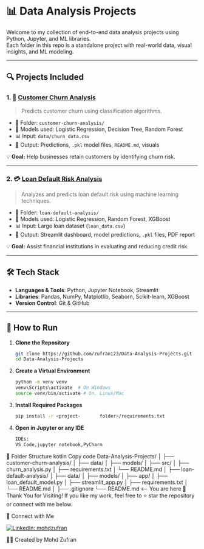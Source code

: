 # 📊 Data Analysis Projects

Welcome to my collection of end-to-end data analysis projects using Python, Jupyter, and ML libraries.  
Each folder in this repo is a standalone project with real-world data, visual insights, and ML modeling.

---

## 🔍 Projects Included

### 1. 🧠 [Customer Churn Analysis](https://github.com/zufran123/Data-Analysis-Projects/tree/main/customer-churn-analysis)
> Predicts customer churn using classification algorithms.

- 📁 Folder: `customer-churn-analysis/`
- 🔧 Models used: Logistic Regression, Decision Tree, Random Forest
- 📊 Input: `data/churn_data.csv`
- 📁 Output: Predictions, `.pkl` model files, `README.md`, visuals

💡 **Goal:** Help businesses retain customers by identifying churn risk.

---

### 2. 💳 [Loan Default Risk Analysis](https://github.com/zufran123/Data-Analysis-Projects/tree/main/loan-default-analysis)
> Analyzes and predicts loan default risk using machine learning techniques.

- 📁 Folder: `loan-default-analysis/`
- 🔧 Models used: Logistic Regression, Random Forest, XGBoost
- 📊 Input: Large loan dataset (`loan_data.csv`)
- 📁 Output: Streamlit dashboard, model predictions, `.pkl` files, PDF report

💡 **Goal:** Assist financial institutions in evaluating and reducing credit risk.

---

## 🛠️ Tech Stack

- **Languages & Tools**: Python, Jupyter Notebook, Streamlit
- **Libraries**: Pandas, NumPy, Matplotlib, Seaborn, Scikit-learn, XGBoost
- **Version Control**: Git & GitHub

---

## 🚀 How to Run

1. **Clone the Repository**
   ```bash
   git clone https://github.com/zufran123/Data-Analysis-Projects.git
   cd Data-Analysis-Projects
2. **Create a Virtual Environment**
   ```bash
   python -m venv venv
   venv\Scripts\activate  # On Windows
   source venv/bin/activate # On. Linux/Mac
3. **Install Required Packages**
   ```bash
   pip install -r <project-       folder>/requirements.txt
4. **Open in Jupyter or any IDE**
   ```bash 
   IDEs:
   VS Code,jupyter notebook,PyCharm

📂 Folder Structure
kotlin
Copy code
Data-Analysis-Projects/
│
├── customer-churn-analysis/
│   ├── data/
│   ├── models/
│   ├── src/
│   ├── churn_analysis.py
│   ├── requirements.txt
│   └── README.md
│
├── loan-default-analysis/
│   ├── data/
│   ├── models/
│   ├── app/
│   ├── loan_default_model.py
│   ├── streamlit_app.py
│   ├── requirements.txt
│   └── README.md
│
├── .gitignore
└── README.md  <-- You are here
🙏 Thank You for Visiting!
If you like my work, feel free to ⭐ star the repository or connect with me below.

🤝 Connect with Me

 [![LinkedIn: mohdzufran](https://img.shields.io/badge/LinkedIn-mohdzufran-blue?style=flat-square&logo=linkedin)](https://linkedin.com/in/mohdzufran)


👨‍💻 Created by Mohd Zufran
